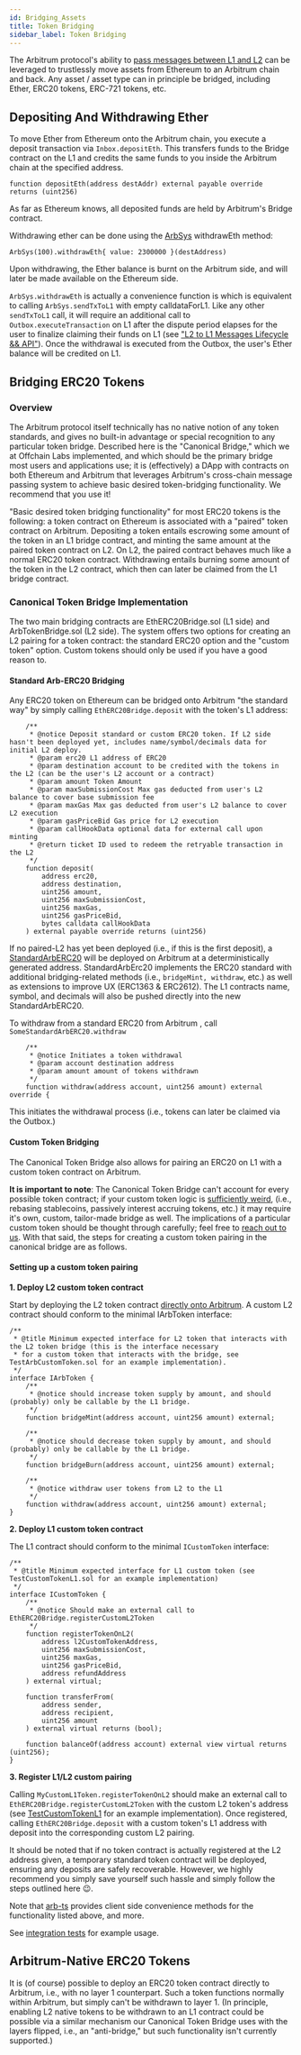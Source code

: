 ```yaml
---
id: Bridging_Assets
title: Token Bridging
sidebar_label: Token Bridging
---
```


The Arbitrum protocol's ability to [pass messages between L1 and L2](L1_L2_Messages.md) can be leveraged to trustlessly move assets from Ethereum to an Arbitrum chain and back. Any asset / asset type can in principle be bridged, including Ether, ERC20 tokens, ERC-721 tokens, etc.

## Depositing And Withdrawing Ether

To move Ether from Ethereum onto the Arbitrum chain, you execute a deposit transaction via `Inbox.depositEth`. This transfers funds to the Bridge contract on the L1 and credits the same funds to you inside the Arbitrum chain at the specified address.

```sol
function depositEth(address destAddr) external payable override returns (uint256)
```

As far as Ethereum knows, all deposited funds are held by Arbitrum's Bridge contract.

Withdrawing ether can be done using the [ArbSys](Arbsys.md) withdrawEth method:

```sol
ArbSys(100).withdrawEth{ value: 2300000 }(destAddress)
```

Upon withdrawing, the Ether balance is burnt on the Arbitrum side, and will later be made available on the Ethereum side.

`ArbSys.withdrawEth` is actually a convenience function is which is equivalent to calling `ArbSys.sendTxToL1` with empty calldataForL1. Like any other `sendTxToL1` call, it will require an additional call to `Outbox.executeTransaction` on L1 after the dispute period elapses for the user to finalize claiming their funds on L1 (see ["L2 to L1 Messages Lifecycle && API"](L1_L2_Messages.md)). Once the withdrawal is executed from the Outbox, the user's Ether balance will be credited on L1.

## Bridging ERC20 Tokens

### Overview

The Arbitrum protocol itself technically has no native notion of any token standards, and gives no built-in advantage or special recognition to any particular token bridge. Described here is the "Canonical Bridge," which we at Offchain Labs implemented, and which should be the primary bridge most users and applications use; it is (effectively) a DApp with contracts on both Ethereum and Arbitrum that leverages Arbitrum's cross-chain message passing system to achieve basic desired token-bridging functionality. We recommend that you use it!

"Basic desired token bridging functionality" for most ERC20 tokens is the following: a token contract on Ethereum is associated with a "paired" token contract on Arbitrum. Depositing a token entails escrowing some amount of the token in an L1 bridge contract, and minting the same amount at the paired token contract on L2. On L2, the paired contract behaves much like a normal ERC20 token contract. Withdrawing entails burning some amount of the token in the L2 contract, which then can later be claimed from the L1 bridge contract.

### Canonical Token Bridge Implementation

The two main bridging contracts are EthERC20Bridge.sol (L1 side) and ArbTokenBridge.sol (L2 side). The system offers two options for creating an L2 pairing for a token contract: the standard ERC20 option and the "custom token" option. Custom tokens should only be used if you have a good reason to.

#### Standard Arb-ERC20 Bridging

Any ERC20 token on Ethereum can be bridged onto Arbitrum "the standard way" by simply calling `EthERC20Bridge.deposit` with the token's L1 address:

```sol
    /**
     * @notice Deposit standard or custom ERC20 token. If L2 side hasn't been deployed yet, includes name/symbol/decimals data for initial L2 deploy.
     * @param erc20 L1 address of ERC20
     * @param destination account to be credited with the tokens in the L2 (can be the user's L2 account or a contract)
     * @param amount Token Amount
     * @param maxSubmissionCost Max gas deducted from user's L2 balance to cover base submission fee
     * @param maxGas Max gas deducted from user's L2 balance to cover L2 execution
     * @param gasPriceBid Gas price for L2 execution
     * @param callHookData optional data for external call upon minting
     * @return ticket ID used to redeem the retryable transaction in the L2
     */
    function deposit(
        address erc20,
        address destination,
        uint256 amount,
        uint256 maxSubmissionCost,
        uint256 maxGas,
        uint256 gasPriceBid,
        bytes calldata callHookData
    ) external payable override returns (uint256)
```

If no paired-L2 has yet been deployed (i.e., if this is the first deposit), a [StandardArbERC20](./sol_contract_docs/md_docs/arb-bridge-peripherals/tokenbridge/arbitrum/StandardArbERC20.md) will be deployed on Arbitrum at a deterministically generated address. StandardArbErc20 implements the ERC20 standard with additional bridging-related methods (i.e., `bridgeMint, withdraw`, etc.) as well as extensions to improve UX (ERC1363 & ERC2612). The L1 contracts name, symbol, and decimals will also be pushed directly into the new StandardArbERC20.

To withdraw from a standard ERC20 from Arbitrum , call `SomeStandardArbERC20.withdraw`

```sol
    /**
     * @notice Initiates a token withdrawal
     * @param account destination address
     * @param amount amount of tokens withdrawn
     */
    function withdraw(address account, uint256 amount) external override {
```

This initiates the withdrawal process (i.e., tokens can later be claimed via the Outbox.)

#### Custom Token Bridging

The Canonical Token Bridge also allows for pairing an ERC20 on L1 with a custom token contract on Arbitrum.

**It is important to note**: The Canonical Token Bridge can't account for every possible token contract; if your custom token logic is [sufficiently weird](https://quoteinvestigator.com/2018/12/25/universe/#:~:text=Professor%20J.%20B.%20S.%20Haldane%20once%20shrewdly,the%20ultimate%20queerness%20of%20time.), (i.e., rebasing stablecoins, passively interest accruing tokens, etc.) it may require it's own, custom, tailor-made bridge as well. The implications of a particular custom token should be thought through carefully; feel free to [reach out to us](https://discord.gg/ZpZuw7p). With that said, the steps for creating a custom token pairing in the canonical bridge are as follows.

#### Setting up a custom token pairing

**1. Deploy L2 custom token contract**

Start by deploying the L2 token contract [directly onto Arbitrum](Contract_Deployment.md). A custom L2 contract should conform to the minimal IArbToken interface:

```sol
/**
 * @title Minimum expected interface for L2 token that interacts with the L2 token bridge (this is the interface necessary
 * for a custom token that interacts with the bridge, see TestArbCustomToken.sol for an example implementation).
 */
interface IArbToken {
    /**
     * @notice should increase token supply by amount, and should (probably) only be callable by the L1 bridge.
     */
    function bridgeMint(address account, uint256 amount) external;

    /**
     * @notice should decrease token supply by amount, and should (probably) only be callable by the L1 bridge.
     */
    function bridgeBurn(address account, uint256 amount) external;

    /**
     * @notice withdraw user tokens from L2 to the L1
     */
    function withdraw(address account, uint256 amount) external;
}
```

**2. Deploy L1 custom token contract**

The L1 contract should conform to the minimal `ICustomToken` interface:

```sol
/**
 * @title Minimum expected interface for L1 custom token (see TestCustomTokenL1.sol for an example implementation)
 */
interface ICustomToken {
    /**
     * @notice Should make an external call to EthERC20Bridge.registerCustomL2Token
     */
    function registerTokenOnL2(
        address l2CustomTokenAddress,
        uint256 maxSubmissionCost,
        uint256 maxGas,
        uint256 gasPriceBid,
        address refundAddress
    ) external virtual;

    function transferFrom(
        address sender,
        address recipient,
        uint256 amount
    ) external virtual returns (bool);

    function balanceOf(address account) external view virtual returns (uint256);
}
```

**3. Register L1/L2 custom pairing**

Calling `MyCustomL1Token.registerTokenOnL2` should make an external call to `EthERC20Bridge.registerCustomL2Token` with the custom L2 token's address (see [TestCustomTokenL1](https://github.com/OffchainLabs/arbitrum/blob/develop/packages/arb-bridge-peripherals/contracts/tokenbridge/test/TestCustomTokenL1.sol) for an example implementation). Once registered, calling `EthERC20Bridge.deposit` with a custom token's L1 address with deposit into the corresponding custom L2 pairing.

It should be noted that if no token contract is actually registered at the L2 address given, a temporary standard token contract will be deployed, ensuring any deposits are safely recoverable. However, we highly recommend you simply save yourself such hassle and simply follow the steps outlined here 😉.

Note that [arb-ts](https://github.com/OffchainLabs/arbitrum/tree/master/packages/arb-ts) provides client side convenience methods for the functionality listed above, and more.

See [integration tests](https://github.com/OffchainLabs/arbitrum/blob/master/packages/arb-ts/integration_test/arb-bridge.test.ts) for example usage.

## Arbitrum-Native ERC20 Tokens

It is (of course) possible to deploy an ERC20 token contract directly to Arbitrum, i.e., with no layer 1 counterpart. Such a token functions normally within Arbitrum, but simply can't be withdrawn to layer 1. (In principle, enabling L2 native tokens to be withdrawn to an L1 contract could be possible via a similar mechanism our Canonical Token Bridge uses with the layers flipped, i.e., an "anti-bridge," but such functionality isn't currently supported.)
